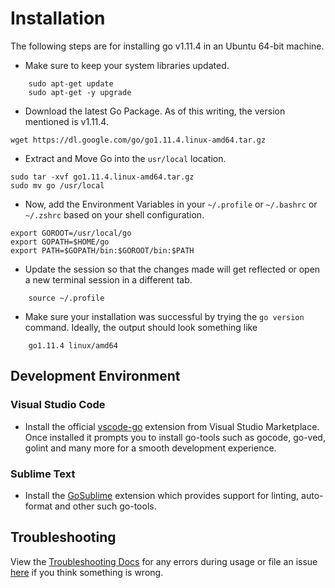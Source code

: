 # Installation

The following steps are for installing go v1.11.4 in an Ubuntu 64-bit machine.

-   Make sure to keep your system libraries updated.

```shell
    sudo apt-get update
    sudo apt-get -y upgrade
```

-   Download the latest Go Package. As of this writing, the version mentioned is v1.11.4.

```shell
wget https://dl.google.com/go/go1.11.4.linux-amd64.tar.gz
```

-   Extract and Move Go into the `usr/local` location.

```shell
sudo tar -xvf go1.11.4.linux-amd64.tar.gz
sudo mv go /usr/local
```

-   Now, add the Environment Variables in your `~/.profile` or `~/.bashrc` or `~/.zshrc` based on your shell configuration.

```shell
export GOROOT=/usr/local/go
export GOPATH=$HOME/go
export PATH=$GOPATH/bin:$GOROOT/bin:$PATH
```

-   Update the session so that the changes made will get reflected or open a new terminal session in a different tab.

```shell
    source ~/.profile
```

-   Make sure your installation was successful by trying the `go version` command. Ideally, the output should look something like

```shell
    go1.11.4 linux/amd64
```

## Development Environment

### Visual Studio Code

-   Install the official [vscode-go](https://marketplace.visualstudio.com/items?itemName=ms-vscode.Go) extension from Visual Studio Marketplace. Once installed it prompts you to install go-tools such as gocode, go-ved, golint and many more for a smooth development experience.

### Sublime Text

-   Install the [GoSublime](https://github.com/DisposaBoy/GoSublime) extension which provides support for linting, auto-format and other such go-tools.

## Troubleshooting

View the [Troubleshooting Docs](Troubleshooting.md) for any errors during usage or file an issue [here](https://github.com/maruthi-adithya/snift-api/issues) if you think something is wrong.
